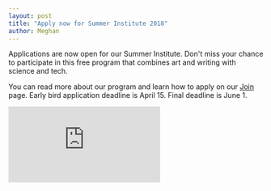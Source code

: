 ```yaml
---
layout: post
title: "Apply now for Summer Institute 2018"
author: Meghan
---
```

Applications are now open for our Summer Institute. Don't miss your chance to participate in this free program that combines art and writing with science and tech.

You can read more about our program and learn how to apply on our [Join](http://octaviaproject.org/join.html) page. Early bird application deadline is April 15. Final deadline is June 1.

![Flyer 2018](http://octaviaproject.github.io/assets/Octavia_Project_Flyer_Summer_2018.pdf)
